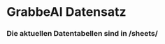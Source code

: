 



















































































































































































































































































































































































































































# GrabbeAI Datensatz





### Die aktuellen Datentabellen sind in /sheets/


